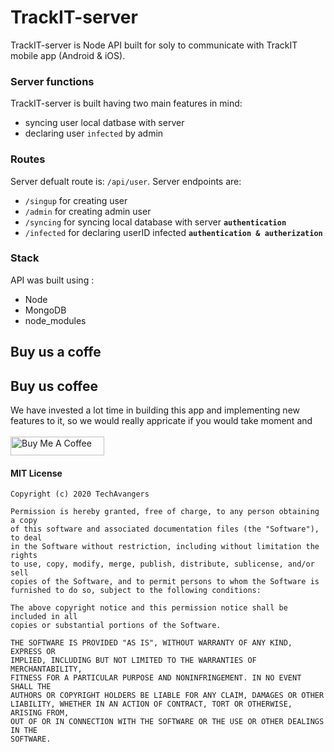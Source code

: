 # TrackIT-server

TrackIT-server is Node API built for soly to communicate with TrackIT mobile app (Android & iOS).

### Server functions
TrackIT-server is built having two main features in mind:

- syncing user local datbase with server
- declaring user ```infected``` by admin

### Routes

Server defualt route is: ```/api/user```.
Server endpoints are:
- ```/singup``` for creating user
- ```/admin``` for creating admin user
- ```/syncing``` for syncing local database with server **```authentication```**
- ```/infected```  for declaring userID infected **```authentication & autherization```**

### Stack

API was built using :
- Node 
- MongoDB 
- node_modules

## Buy us a coffe

## Buy us coffee

We have invested a lot time in building this app and implementing new features to it, so we would really appricate if you would take moment and
<br><br>
<a href="https://www.buymeacoffee.com/nedimf" target="_blank"><img src="https://cdn.buymeacoffee.com/buttons/default-blue.png" alt="Buy Me A Coffee" width="150" height="30" ></a>

#### MIT License

```
Copyright (c) 2020 TechAvangers

Permission is hereby granted, free of charge, to any person obtaining a copy
of this software and associated documentation files (the "Software"), to deal
in the Software without restriction, including without limitation the rights
to use, copy, modify, merge, publish, distribute, sublicense, and/or sell
copies of the Software, and to permit persons to whom the Software is
furnished to do so, subject to the following conditions:

The above copyright notice and this permission notice shall be included in all
copies or substantial portions of the Software.

THE SOFTWARE IS PROVIDED "AS IS", WITHOUT WARRANTY OF ANY KIND, EXPRESS OR
IMPLIED, INCLUDING BUT NOT LIMITED TO THE WARRANTIES OF MERCHANTABILITY,
FITNESS FOR A PARTICULAR PURPOSE AND NONINFRINGEMENT. IN NO EVENT SHALL THE
AUTHORS OR COPYRIGHT HOLDERS BE LIABLE FOR ANY CLAIM, DAMAGES OR OTHER
LIABILITY, WHETHER IN AN ACTION OF CONTRACT, TORT OR OTHERWISE, ARISING FROM,
OUT OF OR IN CONNECTION WITH THE SOFTWARE OR THE USE OR OTHER DEALINGS IN THE
SOFTWARE.
```

